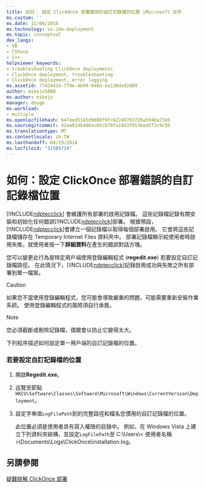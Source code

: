```yaml
---
title: 如何： 設定 ClickOnce 部署錯誤的自訂記錄檔的位置 |Microsoft 文件
ms.custom: ''
ms.date: 11/04/2016
ms.technology: vs-ide-deployment
ms.topic: conceptual
dev_langs:
- VB
- CSharp
- C++
helpviewer_keywords:
- troubleshooting ClickOnce deployments
- ClickOnce deployment, troubleshooting
- ClickOnce deployment, error logging
ms.assetid: 77424414-7f0e-4b99-94bb-ea130de92d09
author: mikejo5000
ms.author: mikejo
manager: douge
ms.workload:
- multiple
ms.openlocfilehash: 647eed5145d9d80f9fc62249763726a5940a7345
ms.sourcegitcommit: 42ea834b446ac65c679fa1043f853bea5f1c9c95
ms.translationtype: MT
ms.contentlocale: zh-TW
ms.lasthandoff: 04/19/2018
ms.locfileid: "31565714"
---
```

# <a name="how-to-set-a-custom-log-file-location-for-clickonce-deployment-errors"></a>如何：設定 ClickOnce 部署錯誤的自訂記錄檔位置
[!INCLUDE[ndptecclick](../deployment/includes/ndptecclick_md.md)] 會維護所有部署的啟用記錄檔。 這些記錄檔記錄有關安裝和初始化任何錯誤[!INCLUDE[ndptecclick](../deployment/includes/ndptecclick_md.md)]部署。 根據預設，[!INCLUDE[ndptecclick](../deployment/includes/ndptecclick_md.md)]會建立一個記錄檔以取得每個部署啟用。 它會將這些記錄檔儲存在 Temporary Internet Files 資料夾中。 部署記錄檔顯示給使用者時啟用失敗，就使用者按一下**詳細資料**在產生的錯誤對話方塊。  
  
 您可以變更此行為是特定用戶端使用登錄編輯程式 (**regedit.exe**) 若要設定自訂記錄檔路徑。 在此情況下，[!INCLUDE[ndptecclick](../deployment/includes/ndptecclick_md.md)]記錄啟用成功與失敗之所有部署到單一檔案。  
  
> [!CAUTION]
>  如果您不當使用登錄編輯程式，您可能會導致嚴重的問題，可能需要重新安裝作業系統。 使用登錄編輯程式的風險須自行承擔。  
  
> [!NOTE]
>  您必須截斷或刪除記錄檔，偶爾會以防止它變得太大。  
  
 下列程序描述如何設定單一用戶端的自訂記錄檔的位置。  
  
### <a name="to-set-a-custom-log-file-location"></a>若要設定自訂記錄檔的位置  
  
1.  開啟**Regedit.exe**。  
  
2.  巡覽至節點`HKCU\Software\Classes\Software\Microsoft\Windows\CurrentVersion\Deployment`。  
  
3.  設定字串值`LogFilePath`到的完整路徑和檔名您慣用的自訂記錄檔的位置。  
  
     此位置必須是使用者具有寫入權限的目錄中。 例如，在 Windows Vista 上建立下列資料夾結構，並設定`LogFilePath`至 C:\Users\\< 使用者名稱\>\Documents\Logs\ClickOnce\installation.log。  
  
## <a name="see-also"></a>另請參閱  
 [疑難排解 ClickOnce 部署](../deployment/troubleshooting-clickonce-deployments.md)